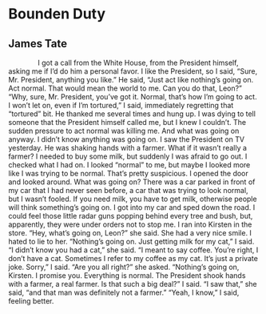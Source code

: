 # Bounden Duty
## James Tate
               I got a call from the White House, from the
President himself, asking me if I’d do him a personal
favor. I like the President, so I said, “Sure, Mr.
President, anything you like.” He said, “Just act
like nothing’s going on. Act normal. That would
mean the world to me. Can you do that, Leon?” “Why,
sure, Mr. President, you’ve got it. Normal, that’s
how I’m going to act. I won’t let on, even if I’m
tortured,” I said, immediately regretting that “tortured”
bit. He thanked me several times and hung up. I was
dying to tell someone that the President himself called
me, but I knew I couldn’t. The sudden pressure to
act normal was killing me. And what was going on
anyway. I didn’t know anything was going on. I
saw the President on TV yesterday. He was shaking
hands with a farmer. What if it wasn’t really a
farmer? I needed to buy some milk, but suddenly
I was afraid to go out. I checked what I had on.
I looked “normal” to me, but maybe I looked more
like I was trying to be normal. That’s pretty
suspicious. I opened the door and looked around.
What was going on? There was a car parked in front
of my car that I had never seen before, a car that
was trying to look normal, but I wasn’t fooled.
If you need milk, you have to get milk, otherwise
people will think something’s going on. I got into
my car and sped down the road. I could feel those
little radar guns popping behind every tree and bush,
but, apparently, they were under orders not to stop
me. I ran into Kirsten in the store. “Hey, what’s
going on, Leon?” she said. She had a very nice smile.
I hated to lie to her. “Nothing’s going on. Just
getting milk for my cat,” I said. “I didn’t know
you had a cat,” she said. “I meant to say coffee.
You’re right, I don’t have a cat. Sometimes I
refer to my coffee as my cat. It’s just a private
joke. Sorry,” I said. “Are you all right?” she
asked. “Nothing’s going on, Kirsten. I promise
you. Everything is normal. The President shook
hands with a farmer, a real farmer. Is that such
a big deal?” I said. “I saw that,” she said, “and
that man was definitely not a farmer.” “Yeah, I
know,” I said, feeling better.